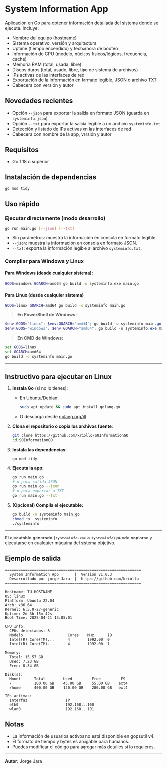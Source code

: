 # System Information App

Aplicación en Go para obtener información detallada del sistema donde se ejecuta. Incluye:

- Nombre del equipo (hostname)
- Sistema operativo, versión y arquitectura
- Uptime (tiempo encendido) y fecha/hora de booteo
- Información de CPU (modelo, núcleos físicos/lógicos, frecuencia, caché)
- Memoria RAM (total, usada, libre)
- Discos duros (total, usado, libre, tipo de sistema de archivos)
- IPs activas de las interfaces de red
- Exportación de la información en formato legible, JSON o archivo TXT
- Cabecera con versión y autor

## Novedades recientes

- Opción `--json` para exportar la salida en formato JSON (guarda en `systeminfo.json`)
- Opción `--txt` para exportar la salida legible a un archivo `systeminfo.txt`
- Detección y listado de IPs activas en las interfaces de red
- Cabecera con nombre de la app, versión y autor

## Requisitos

- Go 1.18 o superior

## Instalación de dependencias

```
go mod tidy
```

## Uso rápido

### Ejecutar directamente (modo desarrollo)

```bash
go run main.go [--json] [--txt]
```

- Sin parámetros: muestra la información en consola en formato legible.
- `--json`: muestra la información en consola en formato JSON.
- `--txt`: exporta la información legible al archivo `systeminfo.txt`.

### Compilar para Windows y Linux

#### Para Windows (desde cualquier sistema):

```sh
GOOS=windows GOARCH=amd64 go build -o systeminfo.exe main.go
```

#### Para Linux (desde cualquier sistema):

```sh
GOOS=linux GOARCH=amd64 go build -o systeminfo main.go
```

> **En PowerShell de Windows:**

```powershell
$env:GOOS="linux"; $env:GOARCH="amd64"; go build -o systeminfo main.go
$env:GOOS="windows"; $env:GOARCH="amd64"; go build -o systeminfo.exe main.go
```

> **En CMD de Windows:**

```cmd
set GOOS=linux
set GOARCH=amd64
go build -o systeminfo main.go
```

---

## Instructivo para ejecutar en Linux

1. **Instala Go** (si no lo tienes):

   - En Ubuntu/Debian:
     ```bash
     sudo apt update && sudo apt install golang-go
     ```
   - O descarga desde [golang.org/dl](https://golang.org/dl/)

2. **Clona el repositorio o copia los archivos fuente**:

   ```bash
   git clone https://github.com/kriollo/SOInformationGO
   cd SOInformationGO
   ```

3. **Instala las dependencias:**

   ```bash
   go mod tidy
   ```

4. **Ejecuta la app:**

   ```bash
   go run main.go
   # o para salida JSON
   go run main.go --json
   # o para exportar a TXT
   go run main.go --txt
   ```

5. **(Opcional) Compila el ejecutable:**
   ```bash
   go build -o systeminfo main.go
   chmod +x  systeminfo
   ./systeminfo
   ```

---

El ejecutable generado (`systeminfo.exe` o `systeminfo`) puede copiarse y ejecutarse en cualquier máquina del sistema objetivo.

## Ejemplo de salida

```
=============================================================
  System Information App       |  Versión v1.0.3
  Desarrollado por jorge Jara  |  https://github.com/kriollo
=============================================================

Hostname: TU-HOSTNAME
OS: linux
Platform: Ubuntu 22.04
Arch: x86_64
Kernel: 6.5.0-27-generic
Uptime: 2d 3h 15m 42s
Boot Time: 2025-04-21 13:05:01

CPU Info:
  CPUs detectados: 8
  Modelo                    Cores    MHz      ID
  Intel(R) Core(TM)...      4        1992.00  0
  Intel(R) Core(TM)...      4        1992.00  1

Memory:
  Total: 15.57 GB
  Used: 7.23 GB
  Free: 8.34 GB

Disk(s):
  Mount      Total        Used         Free         FS
  /          100.00 GB    45.00 GB     55.00 GB    ext4
  /home      400.00 GB    120.00 GB    280.00 GB   ext4

IPs activas:
  Interfaz                 IP
  eth0                     192.168.1.100
  wlan0                    192.168.1.101
```

## Notas

- La información de usuarios activos no está disponible en gopsutil v4.
- El formato de tiempo y bytes es amigable para humanos.
- Puedes modificar el código para agregar más detalles si lo requieres.

---

**Autor:** Jorge Jara
